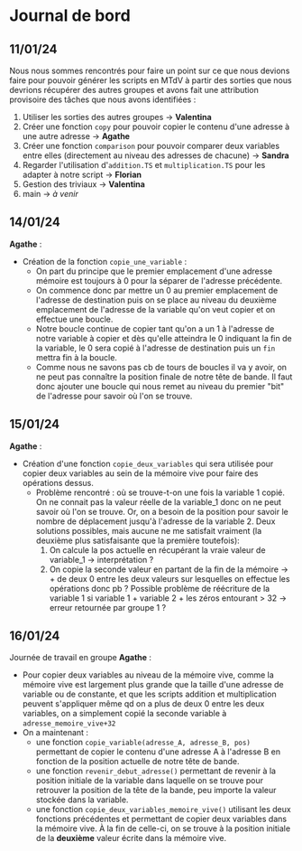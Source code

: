 # Journal de bord

## 11/01/24
Nous nous sommes rencontrés pour faire un point sur ce que nous devions faire pour pouvoir générer les scripts en MTdV à partir des sorties que nous devrions récupérer des autres groupes et avons fait une attribution provisoire des tâches que nous avons identifiées : 
1. Utiliser les sorties des autres groupes → **Valentina**
2. Créer une fonction `copy` pour pouvoir copier le contenu d'une adresse à une autre adresse → **Agathe**
3. Créer une fonction `comparison` pour pouvoir comparer deux variables entre elles (directement au niveau des adresses de chacune) → **Sandra**
4. Regarder l'utilisation d'`addition.TS` et `multiplication.TS` pour les adapter à notre script → **Florian**
5. Gestion des triviaux → **Valentina**
6. main → *à venir*

## 14/01/24
**Agathe** : 
- Création de la fonction `copie_une_variable` : 
	- On part du principe que le premier emplacement d'une adresse mémoire est toujours à 0 pour la séparer de l'adresse précédente. 
	- On commence donc par mettre un 0 au premier emplacement de l'adresse de destination puis on se place au niveau du deuxième emplacement de l'adresse de la variable qu'on veut copier et on effectue une boucle.
	- Notre boucle continue de copier tant qu'on a un 1 à l'adresse de notre variable à copier et dès qu'elle atteindra le 0 indiquant la fin de la variable, le 0 sera copié à l'adresse de destination puis un `fin` mettra fin à la boucle.
	- Comme nous ne savons pas cb de tours de boucles il va y avoir, on ne peut pas connaître la position finale de notre tête de bande. Il faut donc ajouter une boucle qui nous remet au niveau du premier "bit" de l'adresse pour savoir où l'on se trouve.

## 15/01/24
**Agathe** :
- Création d'une fonction `copie_deux_variables` qui sera utilisée pour copier deux variables au sein de la mémoire vive pour faire des opérations dessus.
	- Problème rencontré : où se trouve-t-on une fois la variable 1 copié. On ne connait pas la valeur réelle de la variable_1 donc on ne peut savoir où l'on se trouve. Or, on a besoin de la position pour savoir le nombre de déplacement jusqu'à l'adresse de la variable 2. Deux solutions possibles, mais aucune ne me satisfait vraiment (la deuxième plus satisfaisante que la première toutefois):
		1. On calcule la pos actuelle en récupérant la vraie valeur de variable_1 → interprétation ?
		2. On copie la seconde valeur en partant de la fin de la mémoire → + de deux 0 entre les deux valeurs sur lesquelles on effectue les opérations donc pb ? Possible problème de réécriture de la variable 1 si variable 1 + variable 2 + les zéros entourant > 32 → erreur retournée par groupe 1 ?

## 16/01/24
Journée de travail en groupe
**Agathe** :
- Pour copier deux variables au niveau de la mémoire vive, comme la mémoire vive est largement plus grande que la taille d'une adresse de variable ou de constante, et que les scripts addition et multiplication peuvent s'appliquer même qd on a plus de deux 0 entre les deux variables, on a simplement copié la seconde variable à `adresse_memoire_vive+32`
- On a maintenant :
	- une fonction `copie_variable(adresse_A, adresse_B, pos)` permettant de copier le contenu d'une adresse A à l'adresse B en fonction de la position actuelle de notre tête de bande.
	- une fonction `revenir_debut_adresse()` permettant de revenir à la position initiale de la variable dans laquelle on se trouve pour retrouver la position de la tête de la bande, peu importe la valeur stockée dans la variable.
	- une fonction `copie_deux_variables_memoire_vive()` utilisant les deux fonctions précédentes et permettant de copier deux variables dans la mémoire vive. À la fin de celle-ci, on se trouve à la position initiale de la **deuxième** valeur écrite dans la mémoire vive.

